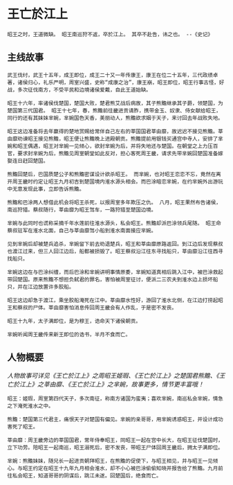 # 王亡於江上
``
昭王之时，王道微缺。
昭王南巡狩不返，卒於江上。
其卒不赴告，讳之也。
--《史记》
``

## 主线故事

``
 武王伐纣，武王十五年，成王即位，成王二十又一年传康王，康王在位二十五年，三代政绩卓著，诸侯归心，礼乐严明，周室兴盛，史称“成康之治”，康王崩，昭王即位，昭王行事古怪，好战，多次征伐南方，不受平民和边境诸侯爱戴，自此王道始缺。
``

``
昭王十六年，率诸侯伐楚国，楚国大败，楚君熊艾战后病故，其子熊黵继承其子爵，领楚国，为楚国第三代国君。
昭王十七年，春，熊黵前往畿进贡请胙，携带金玉、奴隶、侍女献给昭王，同行的还有其妹妹芈婉，芈婉国色天香，美丽动人，熊黵欲求姻于天子，来讨回去年战败失地。
``

``
昭王这边准备将去年赢得的楚地赏赐给常伴自己左右的莘国国君莘由靡，故迟迟不接见熊黵。莘由靡劝谏昭王接见熊黵，昭王便让熊黵晚上进殿朝贡。熊黵提前用银钱买通宫中寺人，安排了芈婉和昭王偶遇，昭王对芈婉一见倾心，欲封芈婉为后，并将失地还与楚国。在朝堂之上力压百官，要求封芈婉为后，熊黵见周室朝堂如此反对，担心客死周王畿，请求先带芈婉回楚国准备嫁娶连日赶回楚国。
``

``
熊黵回楚后，巴国质楚公子和熊黵密谋设计欲杀昭王。
而芈婉，也对昭王恋恋不忘，竟然在离开周王畿时约定让昭王九月初吉到楚国境内淮水源头相会。而巴涂暗恋芈婉，在约芈婉外出游玩中无意发现此事，立即告诉熊黵。
``

``
熊黵和巴涂两人想借此机会将昭王杀死，以报周室多年欺压之仇。
八月，昭王果然布告诸侯，南巡狩猎。蔡叔随行，莘由靡为昭王驾车，一路狩猎至楚国边境。
``

``
芈婉与此同时也谎称采摘千年水莲前往淮水源头，私会昭王。熊黵却派巴涂领兵尾随。
昭王命蔡叔驻军在淮水北面，自己与莘由靡驾小船到淮水南面接应芈婉。
``

``
见到芈婉后却被楚兵追杀，芈婉留下前去劝退楚兵，昭王和莘由靡原路返回。到江边后发现蔡叔也渡江过来，但三人回江边后，船都被损毁了。昭王蔡叔沿江往东寻找船只，莘由靡沿江往西寻找船只。
``

``
芈婉这边在与巴涂纠缠，而后巴涂和芈婉讲明事情原委，芈婉知道真相后跳入江中，被巴涂救起带回楚国。原来熊黵不想担负弑君的罪名，害怕被周室征讨，便派二三农夫到淮水边上损坏船只，并在江边放置许多胶船。
``

``
昭王这边却急于渡江，乘坐胶船淹死在江中。莘由靡水性好，游回了淮水北侧，在江边打捞起昭王和蔡叔的尸体。莘由靡害怕消息传回周王畿会有人作乱，于是密不发丧。
``

``
昭王十九年，太子满即位，是为穆王，诰命天下诸侯朝贡。
``

``
芈婉听闻周王畿传来新王即位的诰书，半月不食而亡。
``

## 人物概要
*人物故事可详见《王亡於江上》之周昭王姬瑕、《王亡於江上》之楚国君熊黵、《王亡於江上》之莘由靡、《王亡於江上》之芈婉，故事更多，情节更丰富哦！*

``
昭王：姬瑕，周室第四代天子，多次南征，称南方诸国为蛮夷；喜欢芈婉，南巡私会芈婉，情急之下淹死淮水之中。
``

``
熊黵：楚国第三代君主，痛恨天子对楚国有偏见。芈婉的亲哥哥，用芈婉诱惑昭王，并设计成功害死了昭王。
``

``
莘由靡：周王畿旁边的莘国国君，常年侍奉昭王，同昭王一起在宫中长大，在昭王征伐楚国时，立下功劳。陪昭王一起南巡，昭王溺死后，密不发丧，带昭王尸体回周王畿后，拥太子满即位。
``

``
芈婉：熊黵妹妹，随兄长一起进贡朝拜昭王，在熊黵的促使下，与昭王相见，并与昭王一见倾心。与昭王约定在昭王十九年九月相会淮水，却不小心被巴涂偷偷知晓并报告给了熊黵。九月前往私会昭王，知道哥哥的阴谋后，跳江未遂。回楚国后，绝食而亡。
``

